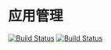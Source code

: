 # 应用管理

[![Build Status](https://travis-ci.com/tossp/app-dashboard.svg?branch=master)](https://travis-ci.com/tossp/app-dashboard)
[![Build Status](https://travis-ci.com/tossp/app-dashboard.svg?branch=develop)](https://travis-ci.com/tossp/app-dashboard)
